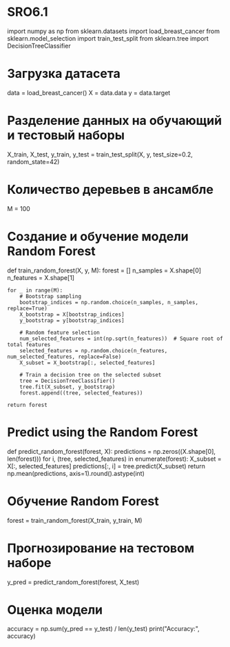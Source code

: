 # SRO6.1
import numpy as np
from sklearn.datasets import load_breast_cancer
from sklearn.model_selection import train_test_split
from sklearn.tree import DecisionTreeClassifier

# Загрузка датасета
data = load_breast_cancer()
X = data.data
y = data.target

# Разделение данных на обучающий и тестовый наборы
X_train, X_test, y_train, y_test = train_test_split(X, y, test_size=0.2, random_state=42)

# Количество деревьев в ансамбле
M = 100

# Создание и обучение модели Random Forest
def train_random_forest(X, y, M):
    forest = []
    n_samples = X.shape[0]
    n_features = X.shape[1]
    
    for _ in range(M):
        # Bootstrap sampling
        bootstrap_indices = np.random.choice(n_samples, n_samples, replace=True)
        X_bootstrap = X[bootstrap_indices]
        y_bootstrap = y[bootstrap_indices]
        
        # Random feature selection
        num_selected_features = int(np.sqrt(n_features))  # Square root of total features
        selected_features = np.random.choice(n_features, num_selected_features, replace=False)
        X_subset = X_bootstrap[:, selected_features]
        
        # Train a decision tree on the selected subset
        tree = DecisionTreeClassifier()
        tree.fit(X_subset, y_bootstrap)
        forest.append((tree, selected_features))
    
    return forest

# Predict using the Random Forest
def predict_random_forest(forest, X):
    predictions = np.zeros((X.shape[0], len(forest)))
    for i, (tree, selected_features) in enumerate(forest):
        X_subset = X[:, selected_features]
        predictions[:, i] = tree.predict(X_subset)
    return np.mean(predictions, axis=1).round().astype(int)

# Обучение Random Forest
forest = train_random_forest(X_train, y_train, M)

# Прогнозирование на тестовом наборе
y_pred = predict_random_forest(forest, X_test)

# Оценка модели
accuracy = np.sum(y_pred == y_test) / len(y_test)
print("Accuracy:", accuracy)
